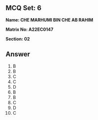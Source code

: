 ## MCQ Set: 6

**Name: CHE MARHUMI BIN CHE AB RAHIM**

**Matrix No: A22EC0147**

**Section: 02**

## Answer
1. B
2. B
3. C
4. C
5. D
6. B
7. B
8. C
9. D
10. C
